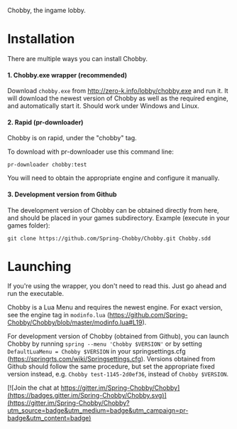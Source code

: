 Chobby, the ingame lobby.

Installation
============

There are multiple ways you can install Chobby.

#### 1. Chobby.exe wrapper (recommended) ####

Download `chobby.exe` from http://zero-k.info/lobby/chobby.exe and run it. It will download the newest version of Chobby as well as the required engine, and automatically start it. Should work under Windows and Linux.

#### 2. Rapid (pr-downloader) ####

Chobby is on rapid, under the "chobby" tag.

To download with pr-downloader use this command line:

    pr-downloader chobby:test

You will need to obtain the appropriate engine and configure it manually.

#### 3. Development version from Github ####

The development version of Chobby can be obtained directly from here, and should be placed in your games subdirectory.
Example (execute in your games folder):

    git clone https://github.com/Spring-Chobby/Chobby.git Chobby.sdd

Launching
=========

If you're using the wrapper, you don't need to read this. Just go ahead and run the executable.

Chobby is a Lua Menu and requires the newest engine. For exact version, see the engine tag in `modinfo.lua` (https://github.com/Spring-Chobby/Chobby/blob/master/modinfo.lua#L19).

For development version of Chobby (obtained from Github), you can launch Chobby by running `spring --menu 'Chobby $VERSION'` or by setting `DefaultLuaMenu = Chobby $VERSION` in your springsettings.cfg (https://springrts.com/wiki/Springsettings.cfg). Versions obtained from Github should follow the same procedure, but set the appropriate fixed version instead, e.g. `Chobby test-1145-2d0ef36`, instead of `Chobby $VERSION`.


[![Join the chat at https://gitter.im/Spring-Chobby/Chobby](https://badges.gitter.im/Spring-Chobby/Chobby.svg)](https://gitter.im/Spring-Chobby/Chobby?utm_source=badge&utm_medium=badge&utm_campaign=pr-badge&utm_content=badge)

